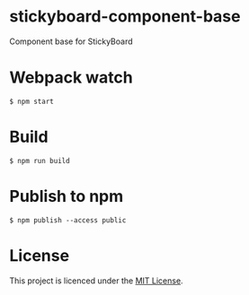 # stickyboard-component-base
Component base for StickyBoard

# Webpack watch
```bsh
$ npm start
```

# Build
```bsh
$ npm run build
```

# Publish to npm
```bsh
$ npm publish --access public
```

# License
This project is licenced under the [MIT License](http://opensource.org/licenses/mit-license.html).
